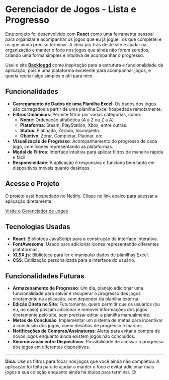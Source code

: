 # Gerenciador de Jogos - Lista e Progresso

Este projeto foi desenvolvido com **React** como uma ferramenta pessoal para organizar e acompanhar os jogos que eu já joguei, os que completei e os que ainda preciso terminar. A ideia por trás deste site é ajudar na organização e manter o foco nos jogos que ainda não foram zerados, criando uma forma simples e intuitiva de acompanhar o progresso.

Usei o site **[Backloggd](https://backloggd.com/)** como inspiração para a estrutura e funcionalidade da aplicação, pois é uma plataforma excelente para acompanhar jogos, e queria recriar algo simples e útil para mim.

## Funcionalidades

- **Carregamento de Dados de uma Planilha Excel**: Os dados dos jogos são carregados a partir de uma planilha Excel hospedada remotamente.
- **Filtros Dinâmicos**: Permite filtrar por várias categorias, como:
  - **Nome**: Ordenação alfabética (A a Z ou Z a A)
  - **Plataforma**: Steam, PlayStation, Xbox, entre outras.
  - **Status**: Platinado, Zerado, Incompleto.
  - **Objetivo**: Zerar, Completar, Platinar, etc.
- **Visualização de Progresso**: Acompanhamento do progresso de cada jogo, com ícones representando as plataformas.
- **Modal de Filtros**: Interface intuitiva para aplicar filtros de maneira rápida e fácil.
- **Responsividade**: A aplicação é responsiva e funciona bem tanto em dispositivos móveis quanto desktops.

## Acesse o Projeto

O projeto está hospedado no Netlify. Clique no link abaixo para acessar a aplicação diretamente:

[Visite o Gerenciador de Jogos](https://gametrackerzile.netlify.app/)

## Tecnologias Usadas

- **React**: Biblioteca JavaScript para a construção da interface interativa.
- **FontAwesome**: Usado para adicionar ícones representando diferentes plataformas.
- **XLSX.js**: Biblioteca para ler e manipular dados de planilhas Excel.
- **CSS**: Estilização personalizada para a interface do usuário.

## Funcionalidades Futuras

- **Armazenamento de Progresso**: Um dia, planejo adicionar uma funcionalidade para salvar e recuperar o progresso dos jogos diretamente na aplicação, sem depender da planilha externa.
- **Edição Direta no Site**: Futuramente, quero permitir que os usuários (ou eu, no caso) possam adicionar e remover informações dos jogos diretamente pelo site, sem precisar editar a planilha manualmente.
- **Metas de Conclusão**: Implementar um sistema de metas para incentivar a conclusão dos jogos, como desafios de progresso e marcos.
- **Notificações de Compras/Assinaturas**: Alerta para evitar a compra de novos jogos enquanto ainda existem jogos não concluídos.
- **Sincronização entre Dispositivos**: Possibilidade de acessar o progresso dos jogos em diferentes dispositivos.

---

**Dica**: Use os filtros para focar nos jogos que você ainda não completou. A aplicação foi feita para te ajudar a manter o foco e evitar adicionar mais jogos à sua coleção enquanto ainda há títulos para terminar. 😉
